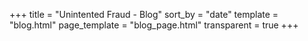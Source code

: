 +++
title = "Unintented Fraud - Blog"
sort_by = "date"
template = "blog.html"
page_template = "blog_page.html"
transparent = true
+++
